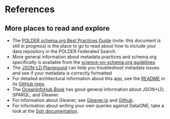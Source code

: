 # References

## More places to read and explore

- The [POLDER schema.org Best Practices Guide](https://docs.google.com/document/d/1r4OSRuVBfdJpMbyhjkhghHSeckraFEhxs0f1ld4aGkg) (note: this document is still in progress) is the place to go to read about how to include your data repository in the POLDER Federated Search.
- More general information about metadata practices and schema.org specifically is available from the [science-on-schema.org guidelines](https://github.com/ESIPFed/science-on-schema.org/blob/master/guides/Dataset.md)
- The [JSON-LD Playground](https://json-ld.org/playground/) can help you troubleshoot metadata issues and see if your metadata is correctly formatted
- For detailed architectural information about this app, see the [README](https://github.com/nein09/polder-federated-search/blob/main/README.md) in its [GitHub repo](https://github.com/nein09/polder-federated-search).
- The [OceanInfoHub Book](https://book.oceaninfohub.org/) has good general information about JSON+LD, SPARQL, and Gleaner.
- For information about Gleaner, see [Gleaner.io](https://gleaner.io/) and [Github](https://github.com/gleanerio/gleaner).
- For information about writing your own queries against DataONE, take a look at the [Solr documentation](https://solr.apache.org/guide/6_6/query-syntax-and-parsing.html).
